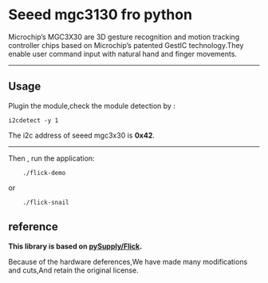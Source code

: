 # Seeed mgc3130 fro python
Microchip’s MGC3X30 are 3D gesture recognition and motion tracking controller chips based on Microchip’s patented GestIC technology.They enable user command input with natural hand and finger movements.  

***  

## Usage

Plugin the module,check the module detection by :
```
i2cdetect -y 1
```
The i2c address of seeed mgc3x30 is **0x42**.

***  

Then , run the application:
```
    ./flick-demo

```
or 

```
    ./flick-snail
```


## reference
**This library is based on [pySupply/Flick](https://github.com/PiSupply/Flick).**  

Because of the hardware deferences,We have made many modifications and cuts,And retain the original license.

